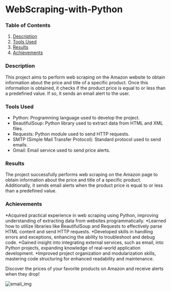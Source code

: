 # WebScraping-with-Python

### Table of Contents
1. [Description](#description)
2. [Tools Used](#tools-used)
3. [Results](#results)
4. [Achievements](#achievements)

   
### Description
This project aims to perform web scraping on the Amazon website to obtain information about the price and title of a specific product. Once this information is obtained, it checks if the product price is equal to or less than a predefined value. If so, it sends an email alert to the user.


### Tools Used
- Python: Programming language used to develop the project.
- BeautifulSoup: Python library used to extract data from HTML and XML files.
- Requests: Python module used to send HTTP requests.
- SMTP (Simple Mail Transfer Protocol): Standard protocol used to send emails.
- Gmail: Email service used to send price alerts.

### Results
The project successfully performs web scraping on the Amazon page to obtain information about the price and title of a specific product. Additionally, it sends email alerts when the product price is equal to or less than a predefined value.

### Achievements
*Acquired practical experience in web scraping using Python, improving understanding of extracting data from websites programmatically.
*Learned how to utilize libraries like BeautifulSoup and Requests to effectively parse HTML content and send HTTP requests.
*Developed skills in handling errors and exceptions, enhancing the ability to troubleshoot and debug code.
*Gained insight into integrating external services, such as email, into Python projects, expanding knowledge of real-world application development.
*Improved project organization and modularization skills, mastering code structuring for enhanced readability and maintenance.

Discover the prices of your favorite products on Amazon and receive alerts when they drop!

![email_img](https://github.com/bardack134/WebScraping-with-Python/assets/142977989/31351280-b671-45a0-982d-e649fdbe0d8f)

